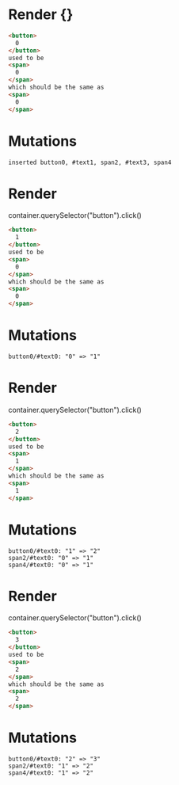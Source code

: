 # Render {}
```html
<button>
  0
</button>
used to be
<span>
  0
</span>
which should be the same as
<span>
  0
</span>
```

# Mutations
```
inserted button0, #text1, span2, #text3, span4
```


# Render 
container.querySelector("button").click()

```html
<button>
  1
</button>
used to be
<span>
  0
</span>
which should be the same as
<span>
  0
</span>
```

# Mutations
```
button0/#text0: "0" => "1"
```


# Render 
container.querySelector("button").click()

```html
<button>
  2
</button>
used to be
<span>
  1
</span>
which should be the same as
<span>
  1
</span>
```

# Mutations
```
button0/#text0: "1" => "2"
span2/#text0: "0" => "1"
span4/#text0: "0" => "1"
```


# Render 
container.querySelector("button").click()

```html
<button>
  3
</button>
used to be
<span>
  2
</span>
which should be the same as
<span>
  2
</span>
```

# Mutations
```
button0/#text0: "2" => "3"
span2/#text0: "1" => "2"
span4/#text0: "1" => "2"
```
